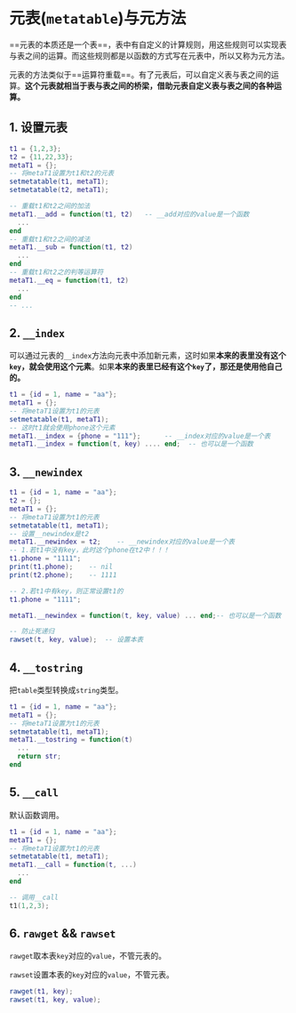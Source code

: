 # 元表(`metatable`)与元方法

==元表的本质还是一个表==，表中有自定义的计算规则，用这些规则可以实现表与表之间的运算。而这些规则都是以函数的方式写在元表中，所以又称为元方法。

元表的方法类似于==运算符重载==。有了元表后，可以自定义表与表之间的运算。**这个元表就相当于表与表之间的桥梁，借助元表自定义表与表之间的各种运算。**

## 1. 设置元表

```lua
t1 = {1,2,3};
t2 = {11,22,33};
metaT1 = {};
-- 将metaT1设置为t1和t2的元表
setmetatable(t1, metaT1);
setmetatable(t2, metaT1);

-- 重载t1和t2之间的加法
metaT1.__add = function(t1, t2)   -- __add对应的value是一个函数
  ...
end
-- 重载t1和t2之间的减法
metaT1.__sub = function(t1, t2)
  ...
end
-- 重载t1和t2之的判等运算符
metaT1.__eq = function(t1, t2)
  ...
end
-- ...
```

## 2. `__index`

可以通过元表的`__index`方法向元表中添加新元素，这时如果**本来的表里没有这个`key`，就会使用这个元素**。如果**本来的表里已经有这个`key`了，那还是使用他自己的。**

```lua
t1 = {id = 1, name = "aa"};
metaT1 = {};
-- 将metaT1设置为t1的元表
setmetatable(t1, metaT1);
-- 这时t1就会使用phone这个元素
metaT1.__index = {phone = "111"};      -- __index对应的value是一个表
metaT1.__index = function(t, key) .... end;  -- 也可以是一个函数
```

## 3. `__newindex`

```lua
t1 = {id = 1, name = "aa"};
t2 = {};
metaT1 = {};
-- 将metaT1设置为t1的元表
setmetatable(t1, metaT1);
-- 设置__newindex是t2
metaT1.__newindex = t2;    -- __newindex对应的value是一个表
-- 1.若t1中没有key，此时这个phone在t2中！！！
t1.phone = "1111";
print(t1.phone);    -- nil
print(t2.phone);    -- 1111

-- 2.若t1中有key，则正常设置t1的
t1.phone = "1111";

metaT1.__newindex = function(t, key, value) ... end;-- 也可以是一个函数

-- 防止死递归
rawset(t, key, value);  -- 设置本表
```

## 4. `__tostring`

把`table`类型转换成`string`类型。

```lua
t1 = {id = 1, name = "aa"};
metaT1 = {};
-- 将metaT1设置为t1的元表
setmetatable(t1, metaT1);
metaT1.__tostring = function(t)
  ...
  return str;
end
```

## 5. `__call`

默认函数调用。

```lua
t1 = {id = 1, name = "aa"};
metaT1 = {};
-- 将metaT1设置为t1的元表
setmetatable(t1, metaT1);
metaT1.__call = function(t, ...)
  ...
end

-- 调用__call
t1(1,2,3);
```

## 6. `rawget` && `rawset`

`rawget`取本表`key`对应的`value`，不管元表的。

`rawset`设置本表的`key`对应的`value`，不管元表。

```lua
rawget(t1, key);
rawset(t1, key, value);
```

